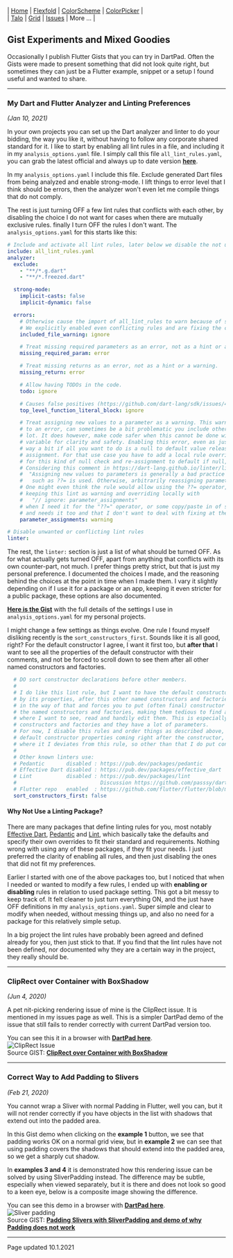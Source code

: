 | [Home](https://rydmike.com) | [Flexfold](flexfold) | [ColorScheme](colorscheme) | [ColorPicker](colorpicker) |  
| [Talo](talo)                | [Grid](gridview)     | [Issues](issues)           | More ...                   |

## Gist Experiments and Mixed Goodies

Occasionally I publish Flutter Gists that you can try in DartPad. Often the Gists were made
to present something that did not look quite right, but sometimes they can just be a Flutter example, snippet or a
setup I found useful and wanted to share.

---

### My Dart and Flutter Analyzer and Linting Preferences
*(Jan 10, 2021)*

In your own projects you can set up the Dart analyzer and linter to do your bidding, the way you like it, 
without having to follow any corporate shared standard for it. I like to start by enabling all lint rules 
in a file, and including it in my `analysis_options.yaml` file. I simply call this file `all_lint_rules.yaml`,
you can grab the latest official and always up to date version
[**here**](https://dart-lang.github.io/linter/lints/options/options.html).

In my `analysis_options.yaml` I include this file. Exclude generated Dart files from being analyzed and enable 
strong-mode. I lift things to error level that I think should be errors, then the analyzer won't even 
let me compile things that do not comply.

The rest is just turning OFF a few lint rules that conflicts with each other, by disabling the choice I 
do not want for cases when there are mutually exclusive rules. finally I turn OFF the rules I don't want. 
The `analysis_options.yaml` for this starts like this:


```yaml
# Include and activate all lint rules, later below we disable the not used or desired ones.
include: all_lint_rules.yaml
analyzer:
  exclude:
    - "**/*.g.dart"
    - "**/*.freezed.dart"

  strong-mode:
    implicit-casts: false
    implicit-dynamic: false

  errors:
    # Otherwise cause the import of all_lint_rules to warn because of some rules conflicts.
    # We explicitly enabled even conflicting rules and are fixing the conflicts in this file.
    included_file_warning: ignore

    # Treat missing required parameters as an error, not as a hint or a warning.
    missing_required_param: error

    # Treat missing returns as an error, not as a hint or a warning.
    missing_return: error

    # Allow having TODOs in the code.
    todo: ignore

    # Causes false positives (https://github.com/dart-lang/sdk/issues/41571
    top_level_function_literal_block: ignore

    # Treat assigning new values to a parameter as a warning. This warning rule or even more so if set 
    # to an error, can sometimes be a bit problematic you include other code directly that does it a 
    # lot. It does however, make code safer when this cannot be done without involving an extra local 
    # variable for clarity and safety. Enabling this error, even as just a warning, does get in the 
    # way a bit if all you want to do is a null to default value release runtime safety/fallback 
    # assignment. For that use case you have to add a local rule override. With null-safety the need
    # for this kind of null check and re-assignment to default if null, pretty much goes away.
    # Considering this comment in https://dart-lang.github.io/linter/lints/parameter_assignments.html:
    #  "Assigning new values to parameters is generally a bad practice unless an operator
    #   such as ??= is used. Otherwise, arbitrarily reassigning parameters is usually a mistake."
    # One might even think the rule would allow using the ??= operator, but it does not. For now just 
    # keeping this lint as warning and overriding locally with 
    #   "// ignore: parameter_assignments" 
    # when I need it for the "??=" operator, or some copy/paste in of some code that does crazy things
    # and needs it too and that I don't want to deal with fixing at the moment.
    parameter_assignments: warning

# Disable unwanted or conflicting lint rules
linter:
```
The rest, the `linter:` section is just a list of what should be turned OFF. As for what actually gets turned OFF, 
apart from anything that conflicts with its own 
counter-part, not much. I prefer things pretty strict, but that is just my personal preference. I documented the choices
I made, and the reasoning behind the choices at the point in time when I made them. I vary it slightly depending on if I
use it for a package or an app, keeping it even stricter for a public package, these options are also documented.

[**Here is the Gist**](https://gist.github.com/rydmike/fdb53ddd933c37d20e6f3188a936cd4c) with the full details of the 
settings I use in `analysis_options.yaml` for my personal projects.

I might change a few settings as things evolve. One rule I found myself disliking recently is
the `sort_constructors_first`. Sounds like it is all good, right? For the default constructor I agree, I want it first
too, but **after that** I want to see all the properties of the default constructor with their comments, and not be 
forced to scroll down to see them after all other named constructors and factories.

```yaml
  # DO sort constructor declarations before other members.
  #
  # I do like this lint rule, but I want to have the default constructor first, followed
  # by its properties, after this other named constructors and factories. This rule gets
  # in the way of that and forces you to put (often final) constructor properties after all
  # the named constructors and factories, making them tedious to find and disconnected from
  # where I want to see, read and handily edit them. This is especially the case if there are many
  # constructors and factories and they have a lot of parameters.
  # For now, I disable this rules and order things as described above, which apart from the
  # default constructor properties coming right after the constructor, is the only minor point
  # where it I deviates from this rule, so other than that I do put constructors first.
  #
  # Other known linters use:
  # Pedantic       disabled : https://pub.dev/packages/pedantic
  # Effective Dart disabled : https://pub.dev/packages/effective_dart
  # Lint           disabled : https://pub.dev/packages/lint
  #                           Discussion https://github.com/passsy/dart-lint/issues/1
  # Flutter repo   enabled  : https://github.com/flutter/flutter/blob/master/analysis_options.yaml
  sort_constructors_first: false
```

#### Why Not Use a Linting Package?

There are many packages that define linting rules for you, most notably 
[Effective Dart](https://pub.dev/packages/effective_dart), [Pedantic](https://pub.dev/packages/pedantic) and 
[Lint](https://pub.dev/packages/lint), which basically take the defaults and specify their own overrides 
to fit their standard and requirements. Nothing wrong with using any of these packages, if they fit your needs. I 
just preferred the clarity of enabling all rules, and then just disabling the ones that did not fit my preferences. 

Earlier I started with one of the above packages too, but I noticed that when I needed or wanted to modify a few 
rules, I ended up with **enabling or disabling** rules in relation to used package setting. This got a bit messy
to keep track of. It felt cleaner to just turn everything ON, and the just have OFF definitions in my 
`analysis_options.yaml`. Super simple and clear to modify when needed, without messing things up, and also no need for 
a package for this relatively simple setup.

In a big project the lint rules have probably been agreed and defined already for you, then just stick to that. If you
find that the lint rules have not been defined, nor documented why they are a certain way in the project, they really 
should be.

---

### ClipRect over Container with BoxShadow
*(Jun 4, 2020)*

A pet nit-picking rendering issue of mine is the ClipRect issue. It is mentioned in my issues page as well. This
is a simpler DartPad demo of the issue that still fails to render correctly with current DartPad version too.

You can see this it in a browser with [**DartPad here**](https://www.dartpad.dev/0c6a2412cb3222a02e25cfead9ba8d29?).  
<img src="https://rydmike.com/assets/ClipRectIssue.png?raw=true" alt="ClipRect Issue"/>  
Source GIST: [**ClipRect over Container with BoxShadow**](https://gist.github.com/rydmike/0c6a2412cb3222a02e25cfead9ba8d29)

---
### Correct Way to Add Padding to Slivers
*(Feb 21, 2020)*

You cannot wrap a Sliver with normal Padding in Flutter, well you can, but it will not render correctly if
you have objects in the list with shadows that extend out into the padded area.

In this Gist demo when clicking on the **example 1** button, we see that padding works OK on a
normal grid view, but in **example 2** we can see that using padding covers the shadows that should
extend into the padded area, so we get a sharply cut shadow.

In **examples 3 and 4** it is demonstrated how this rendering issue can be solved by using SliverPadding instead.
The difference may be subtle, especially when viewed separately, but it is there and does not look so good to a 
keen eye, below is a composite image showing the difference.

You can see this demo in a browser with [**DartPad here**](https://www.dartpad.dev/e199cb754fc08f4e1500efc96e322eee?).  
<img src="https://rydmike.com/assets/sliverpadding.png?raw=true" alt="Sliver padding"/>  
Source GIST: [**Padding Slivers with SliverPadding and demo of why Padding does not work**](https://gist.github.com/rydmike/e199cb754fc08f4e1500efc96e322eee)  


---
Page updated 10.1.2021
